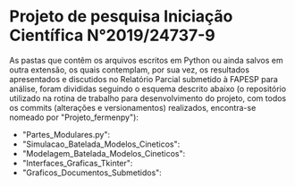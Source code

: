 # Projeto de pesquisa Iniciação Científica N°2019/24737-9
As pastas que contêm os arquivos escritos em Python ou ainda salvos em outra extensão, os quais contemplam, por sua vez, os resultados apresentados e discutidos no Relatório Parcial submetido à FAPESP para análise, foram divididas seguindo o esquema descrito abaixo (o repositório utilizado na rotina de trabalho para desenvolvimento do projeto, com todos os commits (alterações e versionamentos) realizados, encontra-se nomeado por "Projeto_fermenpy"):
- "Partes_Modulares.py":
- "Simulacao_Batelada_Modelos_Cineticos":
- "Modelagem_Batelada_Modelos_Cineticos":
- "Interfaces_Graficas_Tkinter":
- "Graficos_Documentos_Submetidos":

